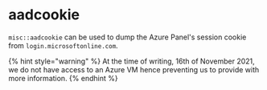 # aadcookie

`misc::aadcookie` can be used to dump the Azure Panel's session cookie from `login.microsoftonline.com`.

{% hint style="warning" %}
At the time of writing, 16th of November 2021, we do not have access to an Azure VM hence preventing us to provide with more information.
{% endhint %}
